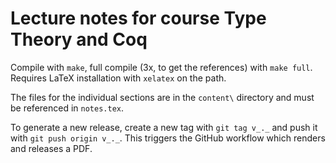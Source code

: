 # Lecture notes for course Type Theory and Coq

Compile with `make`, full compile (3x, to get the references) with `make full`.
Requires LaTeX installation with `xelatex` on the path.

The files for the individual sections are in the `content\` directory and must be referenced in `notes.tex`.

To generate a new release, create a new tag with `git tag v_._` and push it with `git push origin v_._`.
This triggers the GitHub workflow which renders and releases a PDF.
